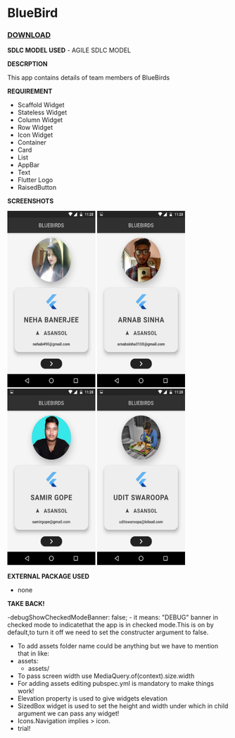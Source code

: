 # BlueBird

### [**DOWNLOAD**](https://drive.google.com/file/d/1bpT1Ra5VqJkhvDnGQ6LNbOuH_8ylqNeu/view?usp=sharing)

**SDLC MODEL USED**
	- AGILE SDLC MODEL

**DESCRPTION**

This app contains details of team members of BlueBirds

**REQUIREMENT**

 - Scaffold Widget
 - Stateless Widget
 - Column Widget
 - Row Widget
 - Icon Widget
 - Container 
 - Card
 - List
 - AppBar
 - Text
 - Flutter Logo
 - RaisedButton


 **SCREENSHOTS**
 
 <img width="200"  height = "400" src="https://github.com/uditswaroopa/bluebirds/blob/APP2/screenshots/1.jpg"></img>
 <img width="200"  height = "400" src="https://github.com/uditswaroopa/bluebirds/blob/APP2/screenshots/2.jpg"></img>
 <img width="200"  height = "400" src="https://github.com/uditswaroopa/bluebirds/blob/APP2/screenshots/3.jpg"></img>
 <img width="200"  height = "400" src="https://github.com/uditswaroopa/bluebirds/blob/APP2/screenshots/4.jpg"></img>

**EXTERNAL PACKAGE USED**

 - none

**TAKE BACK!**

  -debugShowCheckedModeBanner: false;
    - it means: "DEBUG" banner in checked mode to indicatethat the app is in checked mode.This is on by default,to turn it off we need to set the constructer argument to false.
 - To add assets folder name could be anything but we have to mention that in like:
  - assets:
    - assets/
 - To pass screen width use MediaQuery.of(context).size.width
 - For adding assets editing pubspec.yml is mandatory to make things work!  
 - Elevation property is used to give widgets elevation
 - SizedBox widget is used to set the height and width under which in child argument we can pass any widget!
 - Icons.Navigation implies > icon.
 - trial!
